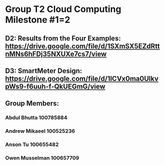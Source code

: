 # Group T2 Cloud Computing Milestone #1=2

## D2: Results from the Four Examples: https://drive.google.com/file/d/1SXmSX5EZdRttnMNs6hFDj35NXUXe7cs7/view
## D3: SmartMeter Design: https://drive.google.com/file/d/1lCVx0ma0UlkvpWs9-f6uuh-f-QkUEGmG/view

## Group Members: 
### Abdul Bhutta 100785884
### Andrew Mikaeel 100525236
### Anson Tu 100655482
### Owen Musselman 100657709
